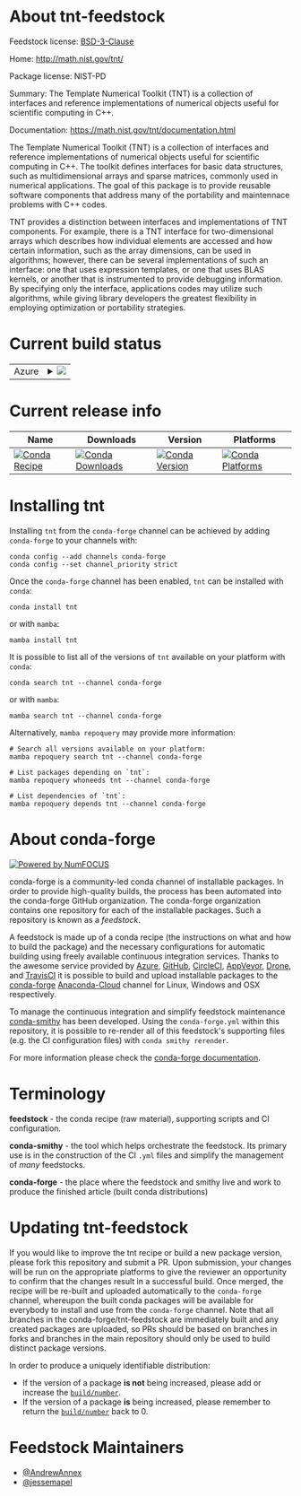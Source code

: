 About tnt-feedstock
===================

Feedstock license: [BSD-3-Clause](https://github.com/conda-forge/tnt-feedstock/blob/main/LICENSE.txt)

Home: http://math.nist.gov/tnt/

Package license: NIST-PD

Summary: The Template Numerical Toolkit (TNT) is a collection of interfaces and reference implementations of numerical objects useful for scientific computing in C++.

Documentation: https://math.nist.gov/tnt/documentation.html

The Template Numerical Toolkit (TNT) is a collection of interfaces and reference implementations of numerical objects useful for scientific computing in C++.
The toolkit defines interfaces for basic data structures, such as multidimensional arrays and sparse matrices, commonly used in numerical applications.
The goal of this package is to provide reusable software components that address many of the portability and maintennace problems with C++ codes.

TNT provides a distinction between interfaces and implementations of TNT components.
For example, there is a TNT interface for two-dimensional arrays which describes how individual elements are accessed and how certain information, such as the array dimensions, can be used in algorithms; however, there can be several implementations of such an interface: one that uses expression templates, or one that uses BLAS kernels, or another that is instrumented to provide debugging information.
By specifying only the interface, applications codes may utilize such algorithms, while giving library developers the greatest flexibility in employing optimization or portability strategies.


Current build status
====================


<table>
    
  <tr>
    <td>Azure</td>
    <td>
      <details>
        <summary>
          <a href="https://dev.azure.com/conda-forge/feedstock-builds/_build/latest?definitionId=13516&branchName=main">
            <img src="https://dev.azure.com/conda-forge/feedstock-builds/_apis/build/status/tnt-feedstock?branchName=main">
          </a>
        </summary>
        <table>
          <thead><tr><th>Variant</th><th>Status</th></tr></thead>
          <tbody><tr>
              <td>linux_64</td>
              <td>
                <a href="https://dev.azure.com/conda-forge/feedstock-builds/_build/latest?definitionId=13516&branchName=main">
                  <img src="https://dev.azure.com/conda-forge/feedstock-builds/_apis/build/status/tnt-feedstock?branchName=main&jobName=linux&configuration=linux%20linux_64_" alt="variant">
                </a>
              </td>
            </tr><tr>
              <td>osx_64</td>
              <td>
                <a href="https://dev.azure.com/conda-forge/feedstock-builds/_build/latest?definitionId=13516&branchName=main">
                  <img src="https://dev.azure.com/conda-forge/feedstock-builds/_apis/build/status/tnt-feedstock?branchName=main&jobName=osx&configuration=osx%20osx_64_" alt="variant">
                </a>
              </td>
            </tr><tr>
              <td>osx_arm64</td>
              <td>
                <a href="https://dev.azure.com/conda-forge/feedstock-builds/_build/latest?definitionId=13516&branchName=main">
                  <img src="https://dev.azure.com/conda-forge/feedstock-builds/_apis/build/status/tnt-feedstock?branchName=main&jobName=osx&configuration=osx%20osx_arm64_" alt="variant">
                </a>
              </td>
            </tr><tr>
              <td>win_64</td>
              <td>
                <a href="https://dev.azure.com/conda-forge/feedstock-builds/_build/latest?definitionId=13516&branchName=main">
                  <img src="https://dev.azure.com/conda-forge/feedstock-builds/_apis/build/status/tnt-feedstock?branchName=main&jobName=win&configuration=win%20win_64_" alt="variant">
                </a>
              </td>
            </tr>
          </tbody>
        </table>
      </details>
    </td>
  </tr>
</table>

Current release info
====================

| Name | Downloads | Version | Platforms |
| --- | --- | --- | --- |
| [![Conda Recipe](https://img.shields.io/badge/recipe-tnt-green.svg)](https://anaconda.org/conda-forge/tnt) | [![Conda Downloads](https://img.shields.io/conda/dn/conda-forge/tnt.svg)](https://anaconda.org/conda-forge/tnt) | [![Conda Version](https://img.shields.io/conda/vn/conda-forge/tnt.svg)](https://anaconda.org/conda-forge/tnt) | [![Conda Platforms](https://img.shields.io/conda/pn/conda-forge/tnt.svg)](https://anaconda.org/conda-forge/tnt) |

Installing tnt
==============

Installing `tnt` from the `conda-forge` channel can be achieved by adding `conda-forge` to your channels with:

```
conda config --add channels conda-forge
conda config --set channel_priority strict
```

Once the `conda-forge` channel has been enabled, `tnt` can be installed with `conda`:

```
conda install tnt
```

or with `mamba`:

```
mamba install tnt
```

It is possible to list all of the versions of `tnt` available on your platform with `conda`:

```
conda search tnt --channel conda-forge
```

or with `mamba`:

```
mamba search tnt --channel conda-forge
```

Alternatively, `mamba repoquery` may provide more information:

```
# Search all versions available on your platform:
mamba repoquery search tnt --channel conda-forge

# List packages depending on `tnt`:
mamba repoquery whoneeds tnt --channel conda-forge

# List dependencies of `tnt`:
mamba repoquery depends tnt --channel conda-forge
```


About conda-forge
=================

[![Powered by
NumFOCUS](https://img.shields.io/badge/powered%20by-NumFOCUS-orange.svg?style=flat&colorA=E1523D&colorB=007D8A)](https://numfocus.org)

conda-forge is a community-led conda channel of installable packages.
In order to provide high-quality builds, the process has been automated into the
conda-forge GitHub organization. The conda-forge organization contains one repository
for each of the installable packages. Such a repository is known as a *feedstock*.

A feedstock is made up of a conda recipe (the instructions on what and how to build
the package) and the necessary configurations for automatic building using freely
available continuous integration services. Thanks to the awesome service provided by
[Azure](https://azure.microsoft.com/en-us/services/devops/), [GitHub](https://github.com/),
[CircleCI](https://circleci.com/), [AppVeyor](https://www.appveyor.com/),
[Drone](https://cloud.drone.io/welcome), and [TravisCI](https://travis-ci.com/)
it is possible to build and upload installable packages to the
[conda-forge](https://anaconda.org/conda-forge) [Anaconda-Cloud](https://anaconda.org/)
channel for Linux, Windows and OSX respectively.

To manage the continuous integration and simplify feedstock maintenance
[conda-smithy](https://github.com/conda-forge/conda-smithy) has been developed.
Using the ``conda-forge.yml`` within this repository, it is possible to re-render all of
this feedstock's supporting files (e.g. the CI configuration files) with ``conda smithy rerender``.

For more information please check the [conda-forge documentation](https://conda-forge.org/docs/).

Terminology
===========

**feedstock** - the conda recipe (raw material), supporting scripts and CI configuration.

**conda-smithy** - the tool which helps orchestrate the feedstock.
                   Its primary use is in the construction of the CI ``.yml`` files
                   and simplify the management of *many* feedstocks.

**conda-forge** - the place where the feedstock and smithy live and work to
                  produce the finished article (built conda distributions)


Updating tnt-feedstock
======================

If you would like to improve the tnt recipe or build a new
package version, please fork this repository and submit a PR. Upon submission,
your changes will be run on the appropriate platforms to give the reviewer an
opportunity to confirm that the changes result in a successful build. Once
merged, the recipe will be re-built and uploaded automatically to the
`conda-forge` channel, whereupon the built conda packages will be available for
everybody to install and use from the `conda-forge` channel.
Note that all branches in the conda-forge/tnt-feedstock are
immediately built and any created packages are uploaded, so PRs should be based
on branches in forks and branches in the main repository should only be used to
build distinct package versions.

In order to produce a uniquely identifiable distribution:
 * If the version of a package **is not** being increased, please add or increase
   the [``build/number``](https://docs.conda.io/projects/conda-build/en/latest/resources/define-metadata.html#build-number-and-string).
 * If the version of a package **is** being increased, please remember to return
   the [``build/number``](https://docs.conda.io/projects/conda-build/en/latest/resources/define-metadata.html#build-number-and-string)
   back to 0.

Feedstock Maintainers
=====================

* [@AndrewAnnex](https://github.com/AndrewAnnex/)
* [@jessemapel](https://github.com/jessemapel/)

